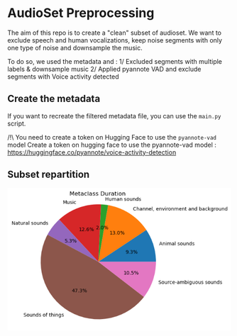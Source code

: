 # AudioSet Preprocessing

The aim of this repo is to create a "clean" subset of audioset.
We want to exclude speech and human vocalizations, keep noise segments
with only one type of noise and downsample the music.

To do so, we used the metadata and :
1/ Excluded segments with multiple labels & downsample music
2/ Applied pyannote VAD and exclude segments with Voice activity detected


## Create the metadata

If you want to recreate the filtered metadata file, you can use the `main.py` script.

/!\ You need to create a token on Hugging Face to use the `pyannote-vad` model
Create a token on hugging face to use the pyannote-vad model  : https://huggingface.co/pyannote/voice-activity-detection

## Subset repartition

![Audioset](figues/../figures/metaclass_duration.png)
